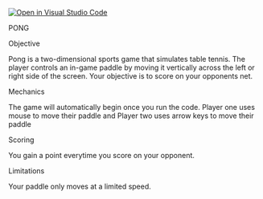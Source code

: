 [![Open in Visual Studio Code](https://classroom.github.com/assets/open-in-vscode-f059dc9a6f8d3a56e377f745f24479a46679e63a5d9fe6f495e02850cd0d8118.svg)](https://classroom.github.com/online_ide?assignment_repo_id=6696244&assignment_repo_type=AssignmentRepo)



PONG


Objective

Pong is a two-dimensional sports game that simulates table tennis. The player controls an in-game paddle by moving it vertically across the left or right side of the screen. Your objective is to score on your opponents net.

Mechanics

The game will automatically begin once you run the code. Player one uses mouse to move their paddle and Player two uses arrow keys to move their paddle

Scoring

You gain a point everytime you score on your opponent.

Limitations

Your paddle only moves at a limited speed.


